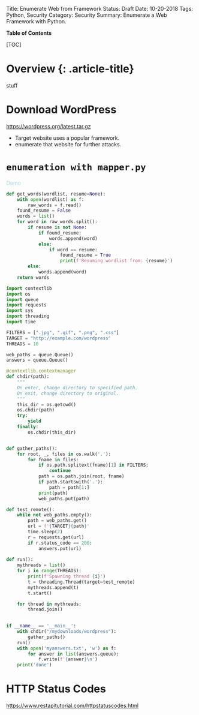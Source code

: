 Title: Enumerate Web from Framework
Status: Draft
Date: 10-20-2018
Tags: Python, Security
Category: Security
Summary: Enumerate a Web Framework with Python.

**Table of Contents**

[TOC]

# Overview {: .article-title}

stuff

# Download WordPress ##

https://wordpress.org/latest.tar.gz


- Target website uses a popular framework.
- enumerate that website for further attacks.


# `enumeration with mapper.py` 

<span style="color:lightblue">Demo</script>


```python
def get_words(wordlist, resume=None):
    with open(wordlist) as f:
        raw_words = f.read()
    found_resume = False
    words = list()
    for word in raw_words.split():
        if resume is not None:
            if found_resume:
                words.append(word)
            else:
                if word == resume:
                    found_resume = True
                    print(f'Resuming wordlist from: {resume}')
        else:
            words.append(word)
    return words
```


```python
import contextlib
import os
import queue
import requests
import sys
import threading
import time

FILTERS = [".jpg", ".gif", ".png", ".css"]
TARGET = "http://example.com/wordpress"
THREADS = 10

web_paths = queue.Queue()
answers = queue.Queue()

@contextlib.contextmanager
def chdir(path):
    """
    On enter, change directory to specified path.
    On exit, change directory to original.
    """
    this_dir = os.getcwd()
    os.chdir(path)
    try:
        yield
    finally:
        os.chdir(this_dir)


def gather_paths():
    for root, _, files in os.walk('.'):
        for fname in files:
            if os.path.splitext(fname)[1] in FILTERS:
                continue
            path = os.path.join(root, fname)
            if path.startswith('.'):
                path = path[1:]
            print(path)
            web_paths.put(path)

def test_remote():
    while not web_paths.empty():
        path = web_paths.get()
        url = f'{TARGET}{path}'
        time.sleep(2)
        r = requests.get(url)
        if r.status_code == 200:
            answers.put(url)
            
def run():
    mythreads = list()
    for i in range(THREADS):
        print(f'Spawning thread {i}')
        t = threading.Thread(target=test_remote)
        mythreads.append(t)
        t.start()

    for thread in mythreads:
        thread.join()
        

if __name__ == '__main__':
    with chdir("/mydownloads/wordpress"):
        gather_paths()
    run()
    with open('myanswers.txt', 'w') as f:
        for answer in list(answers.queue):
            f.write(f'{answer}\n')
    print('done')

```

# HTTP Status Codes

https://www.restapitutorial.com/httpstatuscodes.html
